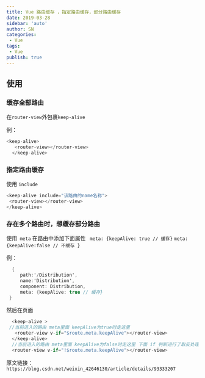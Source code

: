 ```yaml
---
title: Vue 路由缓存 ，指定路由缓存，部分路由缓存
date: 2019-03-28
sidebar: 'auto'
author: SN
categories: 
 - Vue
tags:
 - Vue
publish: true
---
```

## 使用

### 缓存全部路由

在`router-view`外包裹`keep-alive`

例：
```csharp
<keep-alive>
   <router-view></router-view>
  </keep-alive>
```



### 指定路由缓存

使用 `include`

```csharp
<keep-alive include="该路由的name名称">
 <router-view></router-view>
</keep-alive>
```



### 存在多个路由时，想缓存部分路由

使用` meta`
在路由中添加下面属性
 ` meta: {keepAlive: true // 缓存}`
  `meta: {keepAlive:false // 不缓存 }`

  例：
```csharp
  {
     path:'/Distribution',
     name:'Distribution',
     component: Distribution,
     meta: {keepAlive: true // 缓存}
 }
```

然后在页面
```csharp
  <keep-alive >
 //当前进入的路由 meta里面 keepAlive为true时走这里
   <router-view v-if="$route.meta.keepAlive"></router-view>
  </keep-alive>
  //当前进入的路由 meta里面 keepAlive为false时走这里 下面 if 判断进行了取反处理
  <router-view v-if="!$route.meta.keepAlive"></router-view>
```

原文链接：`https://blog.csdn.net/weixin_42646130/article/details/93333207`